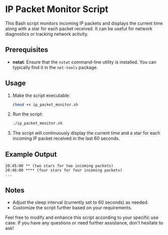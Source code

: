 # IP Packet Monitor Script

This Bash script monitors incoming IP packets and displays the current time along with a star for each packet received. It can be useful for network diagnostics or tracking network activity.

## Prerequisites

- **nstat**: Ensure that the `nstat` command-line utility is installed. You can typically find it in the `net-tools` package.

## Usage

1. Make the script executable:
   ```bash
   chmod +x ip_packet_monitor.sh
   ```

2. Run the script:
   ```bash
   ./ip_packet_monitor.sh
   ```

3. The script will continuously display the current time and a star for each incoming IP packet received in the last 60 seconds.

## Example Output

```
20:45:00 ** (two stars for two incoming packets)
20:46:00 **** (four stars for four incoming packets)
...
```

## Notes

- Adjust the sleep interval (currently set to 60 seconds) as needed.
- Customize the script further based on your requirements.

Feel free to modify and enhance this script according to your specific use case. If you have any questions or need further assistance, don't hesitate to ask!
